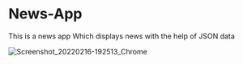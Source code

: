 # News-App
This is a news app Which displays news with the help of JSON data



![Screenshot_20220216-192513_Chrome](https://user-images.githubusercontent.com/76611060/154280884-8ab8d3d7-ac5a-43f7-9873-2f77149e5095.jpg)



